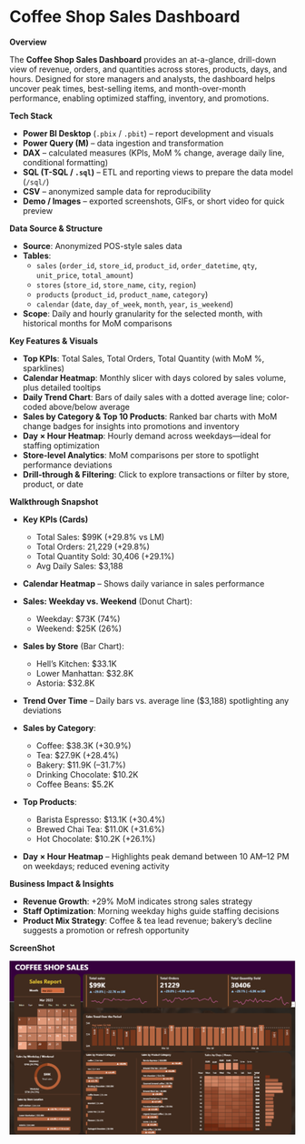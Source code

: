 # Coffee Shop Sales Dashboard

**Overview**

The **Coffee Shop Sales Dashboard** provides an at-a-glance, drill-down view of revenue, orders, and quantities across stores, products, days, and hours. Designed for store managers and analysts, the dashboard helps uncover peak times, best-selling items, and month-over-month performance, enabling optimized staffing, inventory, and promotions.

**Tech Stack**

- **Power BI Desktop** (`.pbix` / `.pbit`) – report development and visuals  
- **Power Query (M)** – data ingestion and transformation  
- **DAX** – calculated measures (KPIs, MoM % change, average daily line, conditional formatting)  
- **SQL (T-SQL / `.sql`)** – ETL and reporting views to prepare the data model (`/sql/`)  
- **CSV** – anonymized sample data for reproducibility  
- **Demo / Images** – exported screenshots, GIFs, or short video for quick preview

**Data Source & Structure**

- **Source**: Anonymized POS-style sales data  
- **Tables**:  
  - `sales` (`order_id`, `store_id`, `product_id`, `order_datetime`, `qty`, `unit_price`, `total_amount`)  
  - `stores` (`store_id`, `store_name`, `city`, `region`)  
  - `products` (`product_id`, `product_name`, `category`)  
  - `calendar` (`date`, `day_of_week`, `month`, `year`, `is_weekend`)  
- **Scope**: Daily and hourly granularity for the selected month, with historical months for MoM comparisons

**Key Features & Visuals**

- **Top KPIs**: Total Sales, Total Orders, Total Quantity (with MoM %, sparklines)  
- **Calendar Heatmap**: Monthly slicer with days colored by sales volume, plus detailed tooltips  
- **Daily Trend Chart**: Bars of daily sales with a dotted average line; color-coded above/below average  
- **Sales by Category & Top 10 Products**: Ranked bar charts with MoM change badges for insights into promotions and inventory  
- **Day × Hour Heatmap**: Hourly demand across weekdays—ideal for staffing optimization  
- **Store-level Analytics**: MoM comparisons per store to spotlight performance deviations  
- **Drill-through & Filtering**: Click to explore transactions or filter by store, product, or date

**Walkthrough Snapshot**

- **Key KPIs (Cards)**  
  - Total Sales: $99K (+29.8% vs LM)  
  - Total Orders: 21,229 (+29.8%)  
  - Total Quantity Sold: 30,406 (+29.1%)  
  - Avg Daily Sales: $3,188

- **Calendar Heatmap** – Shows daily variance in sales performance  
- **Sales: Weekday vs. Weekend** (Donut Chart):  
  - Weekday: $73K (74%)  
  - Weekend: $25K (26%)

- **Sales by Store** (Bar Chart):  
  - Hell’s Kitchen: $33.1K  
  - Lower Manhattan: $32.8K  
  - Astoria: $32.8K

- **Trend Over Time** – Daily bars vs. average line ($3,188) spotlighting any deviations  
- **Sales by Category**:  
  - Coffee: $38.3K (+30.9%)  
  - Tea: $27.9K (+28.4%)  
  - Bakery: $11.9K (–31.7%)  
  - Drinking Chocolate: $10.2K  
  - Coffee Beans: $5.2K

- **Top Products**:  
  - Barista Espresso: $13.1K (+30.4%)  
  - Brewed Chai Tea: $11.0K (+31.6%)  
  - Hot Chocolate: $10.2K (+26.1%)

- **Day × Hour Heatmap** – Highlights peak demand between 10 AM–12 PM on weekdays; reduced evening activity

**Business Impact & Insights**

- **Revenue Growth**: +29% MoM indicates strong sales strategy  
- **Staff Optimization**: Morning weekday highs guide staffing decisions  
- **Product Mix Strategy**: Coffee & tea lead revenue; bakery’s decline suggests a promotion or refresh opportunity

 **ScreenShot**

 
[![Dashboard Snapshot](https://raw.githubusercontent.com/rahuldhakar-tech/Coffee-shop-sales/main/Snapshot%20coffee%20sales.PNG)](https://github.com/rahuldhakar-tech/Coffee-shop-sales/blob/main/Snapshot%20coffee%20sales.PNG)

